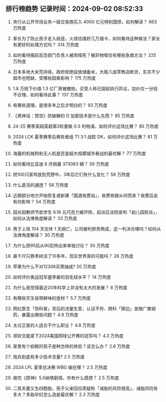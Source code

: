 
## 排行榜趋势 记录时间：2024-09-02 08:52:33
  
  1. 央行从公开市场业务一级交易商买入 4000 亿元特别国债，如何解读？ 663 万热度
    
  2. 家长为了防止孩子走入歧途，火烧估值好几万烟卡，如何看待这种做法？家长有更好的处理方式吗？ 314 万热度
    
  3. 如何看待俄前反恐部门负责人被肉噎死？被异物噎住有哪些急救方法？ 225 万热度
    
  4. 日本多地大米荒持续，政府拒绝投放储备米，大阪八成零售店断货，东京不少超市也短缺，受哪些因素影响？ 175 万热度
    
  5. 1.8 万拍下价值 1.3 亿厂房被撤拍，买受人称已提起执行异议，加价仅一分钱不合理，如何看待此事？ 137 万热度
    
  6. 有哪些道理，是很多年之后才明白的？ 93 万热度
    
  7. 《黑神话：悟空》防破解的 D 加密技术是什么东西？ 85 万热度
    
  8. 24-25 赛季英超英超第3轮曼联 0:3 利物浦，如何评价这场比赛？ 85 万热度
    
  9. 2024 LCK 夏季赛季后赛败者组 T1 3:1 战胜 DK，如何评价这场比赛？ 81 万热度
    
  10. 海量的机械狗和无人机是否是超大规模城市巷战的最优解？ 77 万热度
    
  11. 如何看待比亚迪 8 月销量 373083 辆？ 59 万热度
    
  12. 把100只家鸡放到荒野中，3年后它们有什么变化？ 59 万热度
    
  13. 什么是活的通透？ 58 万热度
    
  14. 近期部分地方开始恢复或新建「国道收费站」，收费依据从何而来？收费后会有何影响？ 54 万热度
    
  15. 园长因教师节收学生 6.16 元巧克力被开除，起诉后法院宣判「幼儿园败诉」，如何从法律角度解读？ 33 万热度
    
  16. 男子上班 104 天仅休 1 天病亡，公司被判担责两成，这一判决合理吗？如何从法律角度解读？ 30 万热度
    
  17. 为什么把95后从90后拎出来单独讨论？ 30 万热度
    
  18. 裘千尺只靠枣树活了10多年，现实世界真的可能吗？ 28 万热度
    
  19. 苹果为什么不对12306买票抽成? 20 万热度
    
  20. 如何评价奥运冠军盛李豪的羽毛球水平？ 14 万热度
    
  21. 为什么我觉得最近20年科学上并没有太大的发展？ 8 万热度
    
  22. 有哪些天生自带鲜味的食材？ 5.7 万热度
    
  23. 网红医生「伪科普」背后的流量生意，认证不符、跨科「擦边」发暗广推销药，暴露出哪些问题？ 4.9 万热度
    
  24. 太过正直的人适合干什么职业？ 4.8 万热度
    
  25. 郑钦文能拿下2024美国网球公开赛的冠军吗？ 4.3 万热度
    
  26. 家里有个抑郁的孩子是种怎样的体验？该怎么办？ 2.6 万热度
    
  27. 炮兵到底有多少技术含量? 2.5 万热度
    
  28. 2024 LPL 夏季总决赛 WBG 输在哪？ 2.5 万热度
    
  29. 做完《原神》5.0纳塔剧情，你有什么感想？ 2.5 万热度
    
  30. 二孩夫妻又生四胞胎，孩子父亲回应质疑称「减胎的风险很高」，减胎风险有多大？多胎孕妇怎么选是最优解？ 2.3 万热度
    